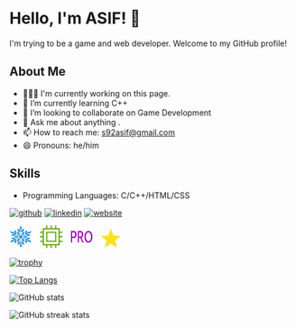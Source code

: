 # Hello, I'm ASIF! 👋

I'm trying to be a game and web developer. Welcome to my GitHub profile!

## About Me

- 👨🏻‍💻 I'm currently working on this page.
- 🌱 I’m currently learning C++
- 👯 I’m looking to collaborate on Game Development
- 💬 Ask me about anything .
- 📫 How to reach me: s92asif@gmail.com
- 😄 Pronouns: he/him

## Skills

- Programming Languages: C/C++/HTML/CSS

[<img src='https://cdn.jsdelivr.net/npm/simple-icons@3.0.1/icons/github.svg' alt='github' height='40'>](https://github.com/asifinallaround)  [<img src='https://cdn.jsdelivr.net/npm/simple-icons@3.0.1/icons/linkedin.svg' alt='linkedin' height='40'>](https://www.linkedin.com/in/mdasifsarder/)  [<img src='https://cdn.jsdelivr.net/npm/simple-icons@3.0.1/icons/icloud.svg' alt='website' height='40'>](https://dev-asifinallaround.pantheonsite.io/)  

<a href='https://archiveprogram.github.com/'><img src='https://raw.githubusercontent.com/acervenky/animated-github-badges/master/assets/acbadge.gif' width='40' height='40'></a> <a href='https://docs.github.com/en/developers'><img src='https://raw.githubusercontent.com/acervenky/animated-github-badges/master/assets/devbadge.gif' width='40' height='40'></a> <a href='https://github.com/pricing'><img src='https://raw.githubusercontent.com/acervenky/animated-github-badges/master/assets/pro.gif' width='40' height='40'></a> <a href='https://stars.github.com/'><img src='https://raw.githubusercontent.com/acervenky/animated-github-badges/master/assets/starbadge.gif' width='35' height='35'></a> 

[![trophy](https://github-profile-trophy.vercel.app/?username=asifinallaround)](https://github.com/ryo-ma/github-profile-trophy)

[![Top Langs](https://github-readme-stats.vercel.app/api/top-langs/?username=asifinallaround)](https://github.com/anuraghazra/github-readme-stats)

![GitHub stats](https://github-readme-stats.vercel.app/api?username=asifinallaround&show_icons=true&count_private=true)  



![GitHub streak stats](https://streak-stats.demolab.com/?user=asifinallaround)  

